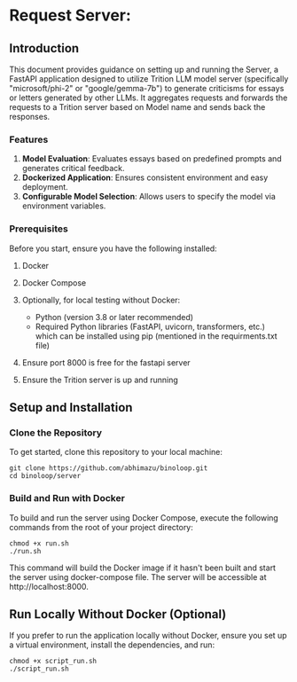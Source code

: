 # Request Server:

## Introduction

This document provides guidance on setting up and running the Server, a FastAPI application designed to utilize Trition LLM model server (specifically "microsoft/phi-2" or "google/gemma-7b") to generate criticisms for essays or letters generated by other LLMs. It aggregates requests and forwards the requests to a Trition server based on Model name and sends back the responses.

### Features

1. **Model Evaluation**: Evaluates essays based on predefined prompts and generates critical feedback.
2. **Dockerized Application**: Ensures consistent environment and easy deployment.
3. **Configurable Model Selection**: Allows users to specify the model via environment variables.

### Prerequisites

Before you start, ensure you have the following installed:

1. Docker
2. Docker Compose
3. Optionally, for local testing without Docker:
   - Python (version 3.8 or later recommended)
   - Required Python libraries (FastAPI, uvicorn, transformers, etc.) which can be installed using pip (mentioned in the requirments.txt file)

4. Ensure port 8000 is free for the fastapi server
5. Ensure the Trition server is up and running
   
## Setup and Installation

### Clone the Repository

To get started, clone this repository to your local machine:

```
git clone https://github.com/abhimazu/binoloop.git
cd binoloop/server
```

### Build and Run with Docker

To build and run the server using Docker Compose, execute the following commands from the root of your project directory:

```
chmod +x run.sh
./run.sh
```

This command will build the Docker image if it hasn't been built and start the server using docker-compose file. The server will be accessible at http://localhost:8000.

## Run Locally Without Docker (Optional)

If you prefer to run the application locally without Docker, ensure you set up a virtual environment, install the dependencies, and run:

```
chmod +x script_run.sh
./script_run.sh
```

